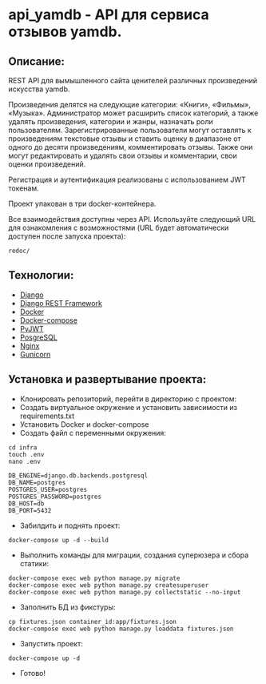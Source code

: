 # api_yamdb - API для сервиса отзывов yamdb.
## Описание:
REST API для вымышленного сайта ценителей различных произведений искусства yamdb. 

Произведения делятся на следующие категории: «Книги», «Фильмы», «Музыка». Администратор может расширить список категорий, а также удалять произведения, категории и жанры, назначать роли пользователям. Зарегистрированные пользователи могут оставлять к произведениям текстовые отзывы и ставить оценку в диапазоне от одного до десяти произведениям, комментировать отзывы. Также они могут редактировать и удалять свои отзывы и комментарии, свои оценки произведений.

Регистрация и аутентификация реализованы с использованием JWT токенам.

Проект упакован в три docker-контейнера.

Все взаимодействия доступны через API. Используйте следующий URL для ознакомления с возможностями (URL будет автоматически доступен после запуска проекта):
```
redoc/
```
## Технологии:
- [Django](https://www.djangoproject.com/)
- [Django REST Framework](https://www.django-rest-framework.org)
- [Docker](https://www.docker.com)
- [Docker-compose](https://docs.docker.com/compose/)
- [PyJWT](https://pyjwt.readthedocs.io/)
- [PosgreSQL](https://www.postgresql.org)
- [Nginx](https://nginx.org/)
- [Gunicorn](https://gunicorn.org)

## Установка и развертывание проекта:
- Клонировать репозиторий, перейти в директорию с проектом:
- Создать виртуальное окружение и установить зависимости из requirements.txt
- Установить Docker и docker-compose
- Cоздать файл с переменными окружения:
```
cd infra
touch .env
nano .env

DB_ENGINE=django.db.backends.postgresql
DB_NAME=postgres
POSTGRES_USER=postgres
POSTGRES_PASSWORD=postgres
DB_HOST=db
DB_PORT=5432
```
- Забилдить и поднять проект:
```
docker-compose up -d --build
```
- Выполнить команды для миграции, создания суперюзера и сбора статики:
```
docker-compose exec web python manage.py migrate
docker-compose exec web python manage.py createsuperuser
docker-compose exec web python manage.py collectstatic --no-input 
```
- Заполнить БД из фикстуры:
```
cp fixtures.json container_id:app/fixtures.json
docker-compose exec web python manage.py loaddata fixtures.json
```
- Запустить проект:
```
docker-compose up -d
```
- Готово!
